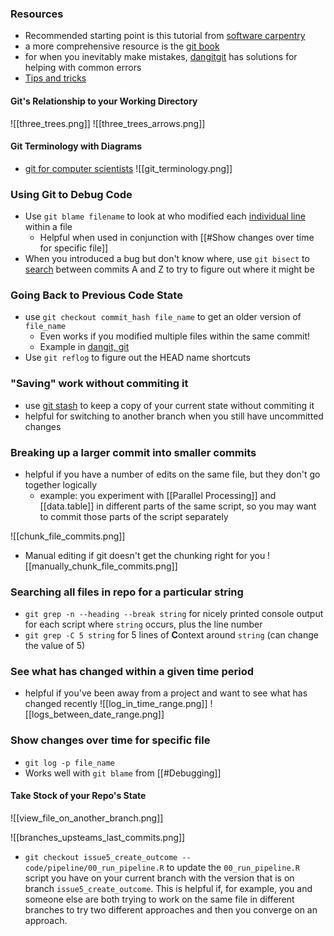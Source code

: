 ### Resources
- Recommended starting point is this tutorial from [software carpentry](https://swcarpentry.github.io/git-novice/)
-   a more comprehensive resource is the [git book](https://git-scm.com/book/en/v2)
-   for when you inevitably make mistakes, [dangitgit](https://dangitgit.com/en) has solutions for helping with common errors
- [Tips and tricks](https://github.com/git-tips/tips#show-a-git-logical-variable)

#### Git's Relationship to your Working Directory
 ![[three_trees.png]]
 ![[three_trees_arrows.png]]

#### Git Terminology with Diagrams

- [git for computer scientists](https://eagain.net/articles/git-for-computer-scientists/)
![[git_terminology.png]]

### Using Git to Debug Code
-   Use `git blame filename` to look at who modified each [individual line](https://git-scm.com/book/en/v2/Git-Tools-Debugging-with-Git) within a file
	- Helpful when used in conjunction with [[#Show changes over time for specific file]]
-   When you introduced a bug but don't know where, use `git bisect` to [search]([https://git-scm.com/book/en/v2/Git-Tools-Debugging-with-Git](https://git-scm.com/book/en/v2/Git-Tools-Debugging-with-Git)) between commits A and Z to try to figure out where it might be 

### Going Back to Previous Code State
-  use `git checkout commit_hash file_name` to get an older version of `file_name`
	-  Even works if you modified multiple files within the same commit!
	-   Example in [dangit, git](https://dangitgit.com/en)
-   Use `git reflog` to figure out the HEAD name shortcuts

### "Saving" work without commiting it
-  use [git stash](https://bluecast.tech/blog/git-stash/) to keep a copy of your current state without commiting it
- helpful for switching to another branch when you still have uncommitted changes


### Breaking up a larger commit into smaller commits
- helpful if you have a number of edits on the same file, but they don't go together logically
	- example: you experiment with [[Parallel Processing]] and [[data.table]] in different parts of the same script, so you may want to commit those parts of the script separately

![[chunk_file_commits.png]]
- Manual editing if git doesn't get the chunking right for you 
![[manually_chunk_file_commits.png]]

### Searching all files in repo for a particular string
- `git grep -n --heading --break string` for nicely printed console output for each script where `string` occurs, plus the line number
- `git grep -C 5 string` for 5 lines of **C**ontext around `string` (can change the value of 5)


### See what has changed within a given time period
- helpful if you've been away from a project and want to see what has changed recently
 ![[log_in_time_range.png]]
![[logs_between_date_range.png]]

### Show changes over time for specific file
- `git log -p file_name`
- Works well with `git blame` from [[#Debugging]]

#### Take Stock of your Repo's State
![[view_file_on_another_branch.png]]

![[branches_upsteams_last_commits.png]]

- `git checkout issue5_create_outcome -- code/pipeline/00_run_pipeline.R` to update the `00_run_pipeline.R` script you have on your current branch with the version that is on branch `issue5_create_outcome`. This is helpful if, for example, you and someone else are both trying to work on the same file in different branches to try two different approaches and then you converge on an approach.

